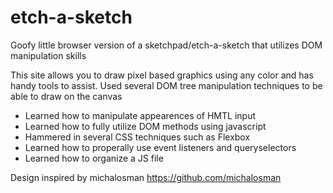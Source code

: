 # etch-a-sketch
Goofy little browser version of a sketchpad/etch-a-sketch that utilizes DOM manipulation skills

This site allows you to draw pixel based graphics using any color and has handy tools to assist.
Used several DOM tree manipulation techniques to be able to draw on the canvas

- Learned how to manipulate appearences of HMTL input
- Learned how to fully utilize DOM methods using javascript
- Hammered in several CSS techniques such as Flexbox
- Learned how to properally use event listeners and queryselectors
- Learned how to organize a JS file

Design inspired by michalosman https://github.com/michalosman